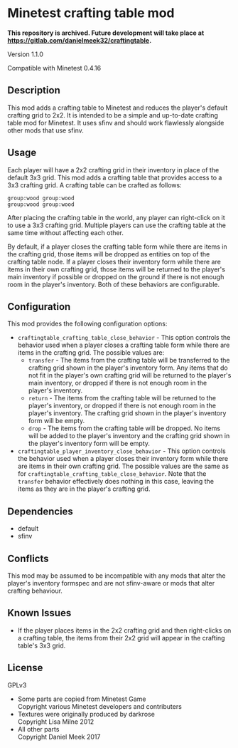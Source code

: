 # Minetest crafting table mod

**This repository is archived. Future development will take place at https://gitlab.com/danielmeek32/craftingtable.**

Version 1.1.0

Compatible with Minetest 0.4.16

## Description

This mod adds a crafting table to Minetest and reduces the player's default crafting grid to 2x2. It is intended to be a simple and up-to-date crafting table mod for Minetest. It uses sfinv and should work flawlessly alongside other mods that use sfinv.

## Usage

Each player will have a 2x2 crafting grid in their inventory in place of the default 3x3 grid. This mod adds a crafting table that provides access to a 3x3 crafting grid. A crafting table can be crafted as follows:

    group:wood group:wood
    group:wood group:wood

After placing the crafting table in the world, any player can right-click on it to use a 3x3 crafting grid. Multiple players can use the crafting table at the same time without affecting each other.

By default, if a player closes the crafting table form while there are items in the crafting grid, those items will be dropped as entities on top of the crafting table node. If a player closes their inventory form while there are items in their own crafting grid, those items will be returned to the player's main inventory if possible or dropped on the ground if there is not enough room in the player's inventory. Both of these behaviors are configurable.

## Configuration

This mod provides the following configuration options:

* `craftingtable_crafting_table_close_behavior` - This option controls the behavior used when a player closes a crafting table form while there are items in the crafting grid. The possible values are:
  - `transfer` - The items from the crafting table will be transferred to the crafting grid shown in the player's inventory form. Any items that do not fit in the player's own crafting grid will be returned to the player's main inventory, or dropped if there is not enough room in the player's inventory.
  - `return` - The items from the crafting table will be returned to the player's inventory, or dropped if there is not enough room in the player's inventory. The crafting grid shown in the player's inventory form will be empty.
  - `drop` - The items from the crafting table will be dropped. No items will be added to the player's inventory and the crafting grid shown in the player's inventory form will be empty.
* `craftingtable_player_inventory_close_behavior` - This option controls the behavior used when a player closes their inventory form while there are items in their own crafting grid. The possible values are the same as for `craftingtable_crafting_table_close_behavior`. Note that the `transfer` behavior effectively does nothing in this case, leaving the items as they are in the player's crafting grid.

## Dependencies

* default
* sfinv

## Conflicts

This mod may be assumed to be incompatible with any mods that alter the player's inventory formspec and are not sfinv-aware or mods that alter crafting behaviour.

## Known Issues

* If the player places items in the 2x2 crafting grid and then right-clicks on a crafting table, the items from their 2x2 grid will appear in the crafting table's 3x3 grid.

## License

GPLv3

* Some parts are copied from Minetest Game  
  Copyright various Minetest developers and contributers
* Textures were originally produced by darkrose  
  Copyright Lisa Milne 2012
* All other parts  
  Copyright Daniel Meek 2017
